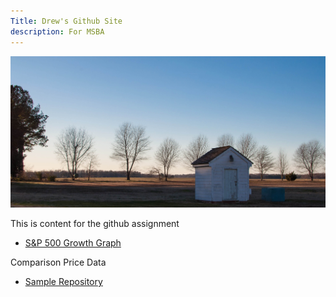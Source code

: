 ```yaml
---
Title: Drew's Github Site
description: For MSBA 
---
```


![Surry Sunset](/pics/sunset.jpg)


This is content for the github assignment

- [S&P 500 Growth Graph](/timeseries/index.md)


Comparison Price Data
- [Sample Repository](https://github.com/jaroo207/Github_Assignment)
